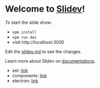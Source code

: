 # Welcome to [Slidev](https://github.com/slidevjs/slidev)!

To start the slide show:

- `npm install`
- `npm run dev`
- visit http://localhost:3030

Edit the [slides.md](./slides.md) to see the changes.

Learn more about Slidev on [documentations](https://sli.dev/).


<!-- slides starts -->

- ast: [link](https://deuscx.github.io/talks/ast/)
- components: [link](https://deuscx.github.io/talks/components/)
- electron: [link](https://deuscx.github.io/talks/electron/)

<!-- slides ends -->
